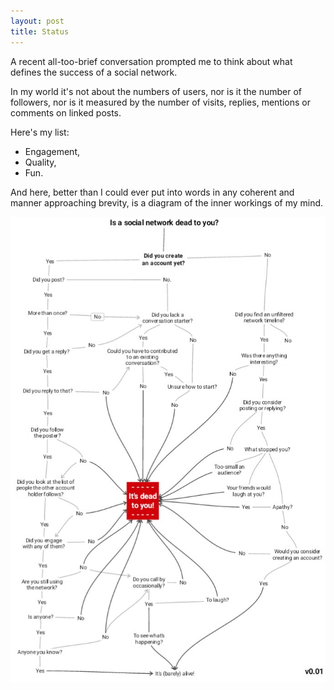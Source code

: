 ```yaml
---
layout: post
title: Status
---
```


A recent all-too-brief conversation prompted me to think about what defines the success of a social network.

In my world it's not about the numbers of users, nor is it the number of followers, nor is it measured by the number of visits, replies, mentions or comments on linked posts.

Here's my list:

* Engagement,
* Quality,
* Fun.

And here, better than I could ever put into words in any coherent and manner approaching brevity, is a diagram of the inner workings of my mind.

[![Social network status checker](/images/socnetstatus.jpg)](/images/socnetstatus.jpg)